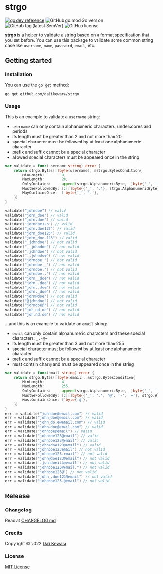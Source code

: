 # strgo

[![go.dev reference](https://img.shields.io/badge/go.dev-reference-007d9c?logo=go&logoColor=white&style=flat-square)](https://pkg.go.dev/github.com/dalikewara/strgo)
![GitHub go.mod Go version](https://img.shields.io/github/go-mod/go-version/dalikewara/strgo)
![GitHub tag (latest SemVer)](https://img.shields.io/github/v/tag/dalikewara/strgo)
![GitHub license](https://img.shields.io/github/license/dalikewara/strgo)

**strgo** is a helper to validate a string based on a format specification that you set before. You can use this package to validate
some common string case like `username`, `name`, `password`, `email`, etc.

## Getting started

### Installation

You can use the `go get` method:

```bash
go get github.com/dalikewara/strgo
```

### Usage

This is an example to validate a `username` string:

- `username` can only contain alphanumeric characters, underscores and periods
- its length must be greater than 2 and not more than 20
- special character must be followed by at least one alphanumeric character
- prefix and suffix cannot be a special character
- allowed special characters must be appeared once in the string

```go
var validate = func(username string) error {
    return strgo.Bytes([]byte(username), &strgo.BytesCondition{
        MinLength:        3,
        MaxLength:        20,
        OnlyContains:     append(strgo.AlphanumericByte, []byte{'_', '.'}...),
        MustBeFollowedBy: [2][]byte{{'_', '.'}, strgo.AlphanumericByte},
        MayContainsOnce:  []byte{'_', '.'},
    })
}

validate("johndoe") // valid
validate("john_doe") // valid
validate("john.doe") // valid
validate("johndoe123") // valid
validate("john.doe123") // valid
validate("john_doe123") // valid
validate("john_doe.123") // valid
validate("_johndoe") // not valid
validate("__johndoe") // not valid
validate(".johndoe") // not valid
validate("..johndoe") // not valid
validate("johndoe_") // not valid
validate("johndoe__") // not valid
validate("johndoe.") // not valid
validate("johndoe..") // not valid
validate("john__doe") // not valid
validate("john_.doe") // not valid
validate("john..doe") // not valid
validate("john._doe") // not valid
validate("john@doe") // not valid
validate("@johndoe") // not valid
validate("johndoe@") // not valid
validate("joh_nd_oe") // not valid
validate("joh.nd.oe") // not valid
```

...and this is an example to validate an `email` string:

- `email` can only contain alphanumeric characters and these special characters: `_.-@+`
- its length must be greater than 3 and not more than 255
- special character must be followed by at least one alphanumeric character
- prefix and suffix cannot be a special character
- must contain char `@` and must be appeared once in the string

```go
var validate = func(email string) error {
    return strgo.Bytes([]byte(email), &strgo.BytesCondition{
        MinLength:        4,
        MaxLength:        255,
        OnlyContains:     append(strgo.AlphanumericByte, []byte{'_', '.', '@', '-', '+'}...),
        MustBeFollowedBy: [2][]byte{{'_', '.', '@', '-', '+'}, strgo.AlphanumericByte},
        MustContainsOnce: []byte{'@'},
    })
}
err := validate("johndoe@email.com") // valid
err = validate("john_doe@email.com") // valid
err = validate("john_do.e@email.com") // valid
err = validate("john-doe@email.com") // valid
err = validate("johndoe@email") // valid
err = validate("johndoe123@email") // valid
err = validate("johndoe123@email") // valid
err = validate("john+doe123@email") // valid
err = validate("johndoe123email") // not valid
err = validate("johndoe123.email") // not valid
err = validate("john@doe123@email") // not valid
err = validate(".johndoe123@email") // not valid
err = validate("johndoe123@email.") // not valid
err = validate("johndoe123@") // not valid
err = validate("john_.doe123@email") // not valid
err = validate("johndoe123.@email") // not valid
```

## Release

### Changelog

Read at [CHANGELOG.md](https://github.com/dalikewara/strgo/blob/master/CHANGELOG.md)

### Credits

Copyright &copy; 2022 [Dali Kewara](https://www.dalikewara.com)

### License

[MIT License](https://github.com/dalikewara/strgo/blob/master/LICENSE)

